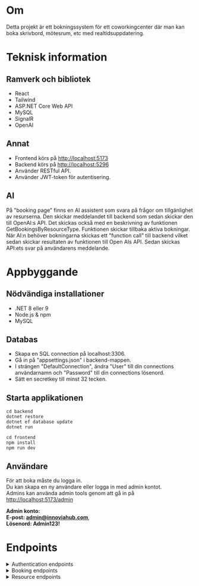 # Om
Detta projekt är ett bokningssystem för ett coworkingcenter där man kan boka skrivbord, mötesrum, etc med realtidsuppdatering.

# Teknisk information
## Ramverk och bibliotek
- React
- Tailwind
- ASP.NET Core Web API
- MySQL
- SignalR 
- OpenAI

## Annat
- Frontend körs på [http://localhost:5173](http://localhost:5173)
- Backend körs på [http://localhost:5296](http://localhost:5296)
- Använder RESTful API.
- Använder JWT-token för autentisering.

## AI
På "booking page" finns en AI assistent som svara på frågor om tillgänlighet av resurserna.
Den skickar meddelandet till backend som sedan skickar den till OpenAI:s API. Det skickas också med en beskrivning av funktionen GetBookingsByResourceType.
Funktionen skickar tillbaka aktiva bokningar. När AI:n behöver bokningarna skickas ett "function call" till backend vilket sedan skickar resultaten av funktionen till Open AIs API.
Sedan skickas API:ets svar på användarens meddelande.

# Appbyggande
## Nödvändiga installationer
- .NET 8 eller 9
- Node.js & npm
- MySQL

## Databas
- Skapa en SQL connection på localhost:3306.
- Gå in på "appsettings.json" i backend-mappen.
- I strängen "DefaultConnection", ändra "User" till din connections användarnamn och "Password" till din connections lösenord.
- Sätt en secretkey till minst 32 tecken.

## Starta applikationen
```
cd backend
dotnet restore
dotnet ef database update
dotnet run
```

```
cd frontend
npm install
npm run dev
```

## Användare
För att boka måste du logga in. <br />
Du kan skapa en ny användare eller logga in med admin kontot. <br />
Admins kan använda admin tools genom att gå in på [http://localhost:5173/admin](http://localhost:5173/admin) <br />

**Admin konto:** <br />
**E-post: admin@innoviahub.com**, <br />
**Lösenord: Admin123!**

# Endpoints
<details>

<summary> Authentication endpoints </summary> 

**GET**
**/api/auth/health**

Returnerar statuskod 400 om API:et fungerar.

**POST**
**/api/auth/register** <br />
Body: <br />
string Email, <br />
string FirstName, <br />
string LastName, <br />
string Password, <br />
string ConfirmPassword

Skapar en ny användare med rollen "Member".

**POST**
**/api/auth/login** <br />
Body: <br /> 
string Email, <br /> 
string Password 

Loggar in användare och returnerar JWT-token.

**POST**
**api/auth/logout**

Loggar ut användare.

**GET**
**api/auth/profile** <br />
Autentisering: Member

Returnerar hela objektet av användaren som loggar in.

**PUT**
**/api/auth/profile** <br />
Autentisering: Member <br />
Body: <br />
string FirstName <br /> 
string LastName 

Ändrar FirstName och LastName av användaren som loggar in.

**POST**
**/api/auth/refresh-token** <br />
Autentisering: Member <br />
Body: <br />
string Token

Uppdaterar och returnerar token.

</details>

<details>

<summary> Booking endpoints </summary> 


**GET**
**/api/bookings/** <br />
Autentisering: Admin, Member <br />

Returnerar alla bokningar.

**GET**
**/api/bookings/{bookingId}** <br />
Autentisering: Admin, Member

Returnerar bokning som motsvarar id.

**GET**
**/api/bookings/myBookings** <br />
Autentisering: Admin, Member <br />
Body: <br />
bool includeExpiredBookings (default är false)

Returnerar alla aktiva bokningar som tillhör användaren. Måste specificera om man vill inkludera inaktiva bokningar.

**GET**
**/api/bookings/getByResource/{resourceId}** <br />
Autentisering: Admin, Member <br />
Body: <br />
bool includeExpiredBookings (default är false)

Returnerar alla aktiva bokningar som tillhör en resurs. Måste specificera om man vill inkludera inaktiva bokningar.

**POST**
**/api/bookings** <br />
Autentisering: Admin, Member <br />
Body: <br /> 
int ResourceId <br /> 
DateTime BookingTime <br />
string Timeslot (måste vara "FM" eller "EF")

Skapar en bokning. Tiden på "BookingTime" ersätts av "8:00" eller "12:00" beroende på timeslot.

**PUT**
**/api/bookings** <br /> 
Autentisering: Admin <br />
Body: <br />
int BookingId, <br />
bool IsActive, <br /> 
DateTime BookingDate, <br />
DateTime EndDate, <br />
string UserId, <br />
int ResourceId

Uppdaterar bokning.

**POST**
**/api/bookings/cancel/{bookingId}** <br />
Autentisering: Admin, Member <br />

Tar bort bokning som motsvarar "bookingId". <br />
Members kan bara ta bort sina egna bokningar och Admins kan ta bort vilken bokning som helst. <br />
Bokningar som har gått ut kan inte tas bort.

**POST**
**/api/bookings/delete/{bookingId}** <br />
Autentisering: Admin

Tar bort bokning.

</details>

<details>

<summary> Resource endpoints </summary> 

**GET**
**/api/bookings/resources** <br />
Autentisering: Admin, Member

Returnerar alla resurser.

**GET**
**api/resources/{resourceId}** <br />
Autentisering: Admin, Member

Returnerar resurs som motsvarar id.

**POST**
**api/resources** <br />
Autentisering: Admin <br />
Body: <br />
int ResourceTypeId (1 = DropInDesk, 2 = MeetingRoom, 3 = VRset, 4 = AIserver), <br />
string Name

Skapar en ny resurs.

**PUT**
**api/resources/{resourceId}** <br />
Autentisering: Admin <br />
Body: <br />
int ResourceTypeId (1 = DropInDesk, 2 = MeetingRoom, 3 = VRset, 4 = AIserver), <br />
string Name, <br />
bool IsBooked

Uppdaterar resursen som motsvarar id.

**DELETE**
**api/resources/{resourceId}** <br />
Autentisering: Admin

Tar bort resurs.

</details>
